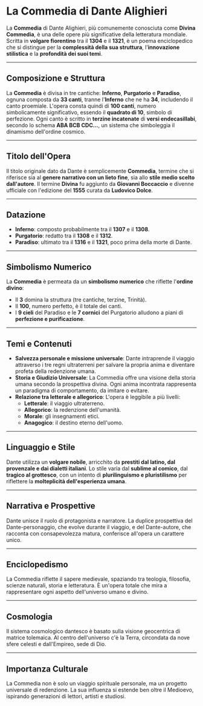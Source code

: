 # La Commedia di Dante Alighieri

La **Commedia** di Dante Alighieri, più comunemente conosciuta come **Divina Commedia**, è una delle opere più significative della letteratura mondiale. Scritta in **volgare fiorentino** tra il **1304** e il **1321**, è un poema enciclopedico che si distingue per la **complessità della sua struttura**, l'**innovazione stilistica** e la **profondità dei suoi temi**.

---

## Composizione e Struttura

La **Commedia** è divisa in tre cantiche: **Inferno**, **Purgatorio** e **Paradiso**, ognuna composta da **33 canti**, tranne l'**Inferno** che ne ha **34**, includendo il canto proemiale. L'opera consta quindi di **100 canti**, numero simbolicamente significativo, essendo il **quadrato di 10**, simbolo di perfezione. Ogni canto è scritto in **terzine incatenate** di **versi endecasillabi**, secondo lo schema **ABA BCB CDC...**, un sistema che simboleggia il dinamismo dell'ordine cosmico.

---

## Titolo dell'Opera

Il titolo originale dato da Dante è semplicemente **Commedia**, termine che si riferisce sia al **genere narrativo con un lieto fine**, sia allo **stile medio scelto dall'autore**. Il termine **Divina** fu aggiunto da **Giovanni Boccaccio** e divenne ufficiale con l'edizione del **1555** curata da **Ludovico Dolce**.

---

## Datazione

- **Inferno**: composto probabilmente tra il **1307** e il **1308**.  
- **Purgatorio**: redatto tra il **1308** e il **1312**.  
- **Paradiso**: ultimato tra il **1316** e il **1321**, poco prima della morte di Dante.

---

## Simbolismo Numerico

La **Commedia** è permeata da un **simbolismo numerico** che riflette l'**ordine divino**:

- Il **3** domina la struttura (tre cantiche, terzine, Trinità).  
- Il **100**, numero perfetto, è il totale dei canti.  
- I **9 cieli** del Paradiso e le **7 cornici** del Purgatorio alludono a piani di **perfezione e purificazione**.

---

## Temi e Contenuti

- **Salvezza personale e missione universale**: Dante intraprende il viaggio attraverso i tre regni ultraterreni per salvare la propria anima e diventare profeta della redenzione umana.
- **Storia e Giudizio Universale**: La Commedia offre una visione della storia umana secondo la prospettiva divina. Ogni anima incontrata rappresenta un paradigma di comportamento, da imitare o evitare.
- **Relazione tra letterale e allegorico**: L'opera è leggibile a più livelli:
  - **Letterale**: il viaggio ultraterreno.
  - **Allegorico**: la redenzione dell'umanità.
  - **Morale**: gli insegnamenti etici.
  - **Anagogico**: il destino eterno dell'uomo.

---

## Linguaggio e Stile

Dante utilizza un **volgare nobile**, arricchito da **prestiti dal latino, dal provenzale e dai dialetti italiani**. Lo stile varia dal **sublime al comico**, dal **tragico al grottesco**, con un intento di **plurilinguismo e pluristilismo** per riflettere la **molteplicità dell'esperienza umana**.

---

## Narrativa e Prospettive

Dante unisce il ruolo di protagonista e narratore. La duplice prospettiva del Dante-personaggio, che evolve durante il viaggio, e del Dante-autore, che racconta con consapevolezza matura, conferisce all'opera un carattere unico.

---

## Enciclopedismo

La Commedia riflette il sapere medievale, spaziando tra teologia, filosofia, scienze naturali, storia e letteratura. È un'opera totale che mira a rappresentare ogni aspetto dell'universo umano e divino.

---

## Cosmologia

Il sistema cosmologico dantesco è basato sulla visione geocentrica di matrice tolemaica. Al centro dell'universo c'è la Terra, circondata da nove sfere celesti e dall'Empireo, sede di Dio.

---

## Importanza Culturale

La Commedia non è solo un viaggio spirituale personale, ma un progetto universale di redenzione. La sua influenza si estende ben oltre il Medioevo, ispirando generazioni di lettori, artisti e studiosi.
